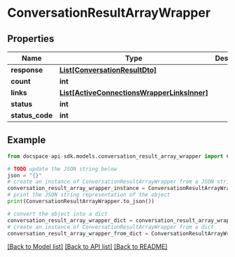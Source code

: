 # ConversationResultArrayWrapper

## Properties

Name | Type | Description | Notes
------------ | ------------- | ------------- | -------------
**response** | [**List[ConversationResultDto]**](ConversationResultDto.md) |  | [optional] 
**count** | **int** |  | [optional] 
**links** | [**List[ActiveConnectionsWrapperLinksInner]**](ActiveConnectionsWrapperLinksInner.md) |  | [optional] 
**status** | **int** |  | [optional] 
**status_code** | **int** |  | [optional] 

## Example

```python
from docspace-api-sdk.models.conversation_result_array_wrapper import ConversationResultArrayWrapper

# TODO update the JSON string below
json = "{}"
# create an instance of ConversationResultArrayWrapper from a JSON string
conversation_result_array_wrapper_instance = ConversationResultArrayWrapper.from_json(json)
# print the JSON string representation of the object
print(ConversationResultArrayWrapper.to_json())

# convert the object into a dict
conversation_result_array_wrapper_dict = conversation_result_array_wrapper_instance.to_dict()
# create an instance of ConversationResultArrayWrapper from a dict
conversation_result_array_wrapper_from_dict = ConversationResultArrayWrapper.from_dict(conversation_result_array_wrapper_dict)
```
[[Back to Model list]](../README.md#documentation-for-models) [[Back to API list]](../README.md#documentation-for-api-endpoints) [[Back to README]](../README.md)


